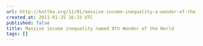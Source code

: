```yaml
---
url: http://kottke.org/11/01/massive-income-inequality-a-wonder-of-the-world
created_at: 2011-01-25 16:33 UTC
published: false
title: Massive income inequality named 8th Wonder of the World
tags: []
---
```



